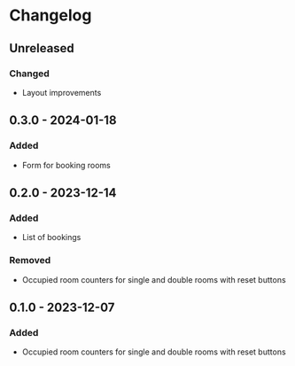 # Changelog

## Unreleased

### Changed

- Layout improvements

## 0.3.0 - 2024-01-18

### Added

- Form for booking rooms

## 0.2.0 - 2023-12-14

### Added

- List of bookings

### Removed

- Occupied room counters for single and double rooms with reset buttons

## 0.1.0 - 2023-12-07

### Added

- Occupied room counters for single and double rooms with reset buttons
